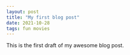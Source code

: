 ```yaml
---
layout: post
title: "My first blog post"
date: 2021-10-28
tags: fun movies
---
```


This is the first draft of my awesome blog post.
